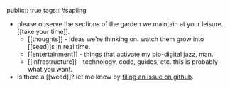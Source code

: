 public:: true
tags:: #sapling

- please observe the sections of the garden we maintain at your leisure. [[take your time]].
	- [[thoughts]] - ideas we're thinking on. watch them grow into [[seed]]s in real time.
	- [[entertainment]] - things that activate my bio-digital jazz, man.
	- [[infrastructure]] - technology, code, guides, etc. this is probably what you want.
- is there a [[weed]]? let me know by [filing an issue on github](https://github.com/TacoWolf/garden/issues).